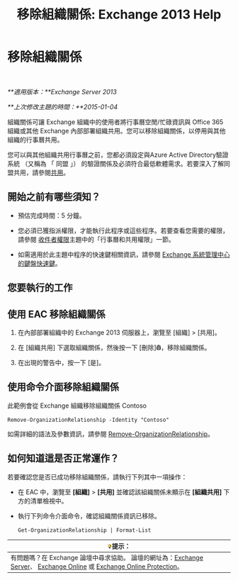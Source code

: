﻿---
title: '移除組織關係: Exchange 2013 Help'
TOCTitle: 移除組織關係
ms:assetid: ff211394-f58b-4da7-bb3a-df6abcb5950e
ms:mtpsurl: https://technet.microsoft.com/zh-tw/library/JJ657513(v=EXCHG.150)
ms:contentKeyID: 50474667
ms.date: 05/21/2018
mtps_version: v=EXCHG.150
ms.translationtype: MT
---

# 移除組織關係

 

_**適用版本：**Exchange Server 2013_

_**上次修改主題的時間：**2015-01-04_

組織關係可讓 Exchange 組織中的使用者將行事曆空閒/忙碌資訊與 Office 365 組織或其他 Exchange 內部部署組織共用。您可以移除組織關係，以停用與其他組織的行事曆共用。

您可以與其他組織共用行事曆之前，您都必須設定與Azure Active Directory驗證系統 （又稱為 「 同盟 」） 的驗證關係及必須符合最低軟體需求。若要深入了解同盟共用，請參閱[共用](sharing-exchange-2013-help.md)。

## 開始之前有哪些須知？

  - 預估完成時間：5 分鐘。

  - 您必須已獲指派權限，才能執行此程序或這些程序。若要查看您需要的權限，請參閱 [收件者權限](recipients-permissions-exchange-2013-help.md)主題中的「行事曆和共用權限」一節。

  - 如需適用於此主題中程序的快速鍵相關資訊，請參閱 [Exchange 系統管理中心的鍵盤快速鍵](keyboard-shortcuts-in-the-exchange-admin-center-exchange-online-protection-help.md)。

## 您要執行的工作

## 使用 EAC 移除組織關係

1.  在內部部署組織中的 Exchange 2013 伺服器上，瀏覽至 \[組織\] \> \[共用\]。

2.  在 \[組織共用\] 下選取組織關係，然後按一下 \[刪除\]![刪除圖示](images/JJ651670.14f639f6-61e8-4418-bbfb-0db14de9d2f5(EXCHG.150).gif "刪除圖示")，移除組織關係。

3.  在出現的警告中，按一下 \[是\]。

## 使用命令介面移除組織關係

此範例會從 Exchange 組織移除組織關係 Contoso

    Remove-OrganizationRelationship -Identity "Contoso"

如需詳細的語法及參數資訊，請參閱 [Remove-OrganizationRelationship](https://technet.microsoft.com/zh-tw/library/ee332362\(v=exchg.150\))。

## 如何知道這是否正常運作？

若要確認您是否已成功移除組織關係，請執行下列其中一項操作：

  - 在 EAC 中，瀏覽至 **\[組織\]** \> **\[共用\]** 並確認該組織關係未顯示在 **\[組織共用\]** 下方的清單檢視中。

  - 執行下列命令介面命令，確認組織關係資訊已移除。
    
        Get-OrganizationRelationship | Format-List

<table>
<thead>
<tr class="header">
<th><img src="images/Bb124558.tip(EXCHG.150).gif" title="提示" alt="提示" />提示：</th>
</tr>
</thead>
<tbody>
<tr class="odd">
<td>有問題嗎？在 Exchange 論壇中尋求協助。 論壇的網址為：<a href="https://go.microsoft.com/fwlink/p/?linkid=60612">Exchange Server</a>、 <a href="https://go.microsoft.com/fwlink/p/?linkid=267542">Exchange Online</a> 或 <a href="https://go.microsoft.com/fwlink/p/?linkid=285351">Exchange Online Protection</a>。</td>
</tr>
</tbody>
</table>

